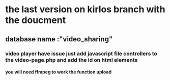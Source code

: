 # the last version on kirlos branch with the doucment
## database name :"video_sharing"
### video player have issue just add javascript file controllers to the video-page.php and add the id on html elements
#### you will need ffmpeg to work the function upload 
